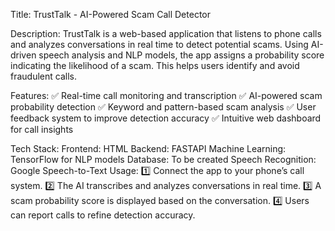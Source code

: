 Title: TrustTalk - AI-Powered Scam Call Detector

Description:
TrustTalk is a web-based application that listens to phone calls and analyzes conversations in real time to detect potential scams. Using AI-driven speech analysis and NLP models, the app assigns a probability score indicating the likelihood of a scam. This helps users identify and avoid fraudulent calls.

Features:
✅ Real-time call monitoring and transcription
✅ AI-powered scam probability detection
✅ Keyword and pattern-based scam analysis
✅ User feedback system to improve detection accuracy
✅ Intuitive web dashboard for call insights

Tech Stack:
Frontend: HTML
Backend: FASTAPI
Machine Learning: TensorFlow for NLP models
Database: To be created
Speech Recognition: Google Speech-to-Text 
Usage:
1️⃣ Connect the app to your phone’s call system.
2️⃣ The AI transcribes and analyzes conversations in real time.
3️⃣ A scam probability score is displayed based on the conversation.
4️⃣ Users can report calls to refine detection accuracy.
